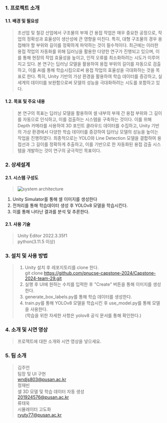 ### 1. 프로젝트 소개
#### 1.1. 배경 및 필요성
> 조선업 및 철강 산업에서 구조물의 부재 간 용접 작업은 매우 중요한 공정으로, 작업의 정확성과 효율성이 생산성에 큰 영향을 미친다. 특히, 대형 구조물의 경우 용접해야 할 부위와 길이를 정확하게 파악하는 것이 필수적이다. 최근에는 이러한 용접 작업의 자동화를 위해 딥러닝을 활용한 다양한 연구가 진행되고 있으며, 이를 통해 현장의 작업 효율성을 높이고, 인적 오류를 최소화하려는 시도가 이루어지고 있다.
본 연구는 딥러닝 모델을 활용하여 용접 부위의 길이를 자동으로 검출하고, 이를 AI를 통해 학습시킴으로써 용접 작업의 효율성을 극대화하는 것을 목표로 한다. 특히, Unity 기반의 가상 환경을 활용하여 학습 데이터를 증강하고, 실세계의 데이터를 보완함으로써 모델의 성능을 극대화하려는 시도를 포함하고 있다.


#### 1.2. 목표 및 주요 내용
> 본 연구의 목표는 딥러닝 모델을 활용하여 셀 내부의 부재 간 용접 부위와 그 길이를 자동으로 인식하고, 이를 검출하는 시스템을 구축하는 것이다. 이를 위해 Depth 카메라를 사용하여 3D 포인트 클라우드 데이터를 수집하고, Unity 기반의 가상 환경에서 다양한 학습 데이터를 증강하여 딥러닝 모델의 성능을 높이는 작업을 진행하였다. 최종적으로는 YOLO와 Line Detection 모델을 결합하여 용접선과 그 길이를 정확하게 추출하고, 이를 기반으로 한 자동화된 용접 검출 시스템을 개발하는 것이 연구의 궁극적인 목표이다.


### 2. 상세설계
#### 2.1. 시스템 구성도
> ![system architecture](https://github.com/user-attachments/assets/82258912-e720-41da-a66f-3b5aa3425a04)
1. Unity Simulator를 통해 셀 이미지를 생성한다
2. 전처리를 통해 학습데이터 생성 후 YOLOv8 모델을 학습시킨다.
3. 이를 통해 나타난 결과를 분석 및 추론한다.

#### 2.1. 사용 기술
> Unity Editor 2022.3.35f1   
> python(3.11.5 이상)

### 3. 설치 및 사용 방법
>1. Unity 설치 후 레포지토리를 clone 한다.  
>git clone https://github.com/pnucse-capstone-2024/Capstone-2024-team-29.git   
>2. 실행 후 UI에 원하는 수치를 입력한 후 "Create" 버튼을 통해 이미지를 생성한다.
>3. generate_box_labels.py를 통해 학습 데이터를 생성한다.
>4. train.py를 통해 YOLOv8 모델을 학습시킨 후 use_model.py를 통해 모델을 사용한다.   
>(학습을 위한 자세한 사항은 yolov8 공식 문서를 통해 확인한다.)


### 4. 소개 및 시연 영상
> 프로젝트에 대한 소개와 시연 영상을 넣으세요.

### 5. 팀 소개
> 김주언   
> 팀장 및 UI 구현   
> wndjs803@pusan.ac.kr   
> 정재빈   
> 셀 3D 모델 및 학습 데이터 자동 생성   
> 201924576@pusan.ac.kr   
> 류태욱   
> 시뮬레이터 고도화   
> ryuty77@pusan.ac.kr